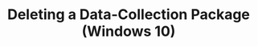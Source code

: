 ---
title: Deleting a Data-Collection Package (Windows 10)
description: In Application Compatibility Manager (ACM), you can delete any of your existing data-collection packages from the database.
redirect_url: https://technet.microsoft.com/en-us/itpro/windows/deploy/manage-windows-upgrades-with-upgrade-analytics.md
---